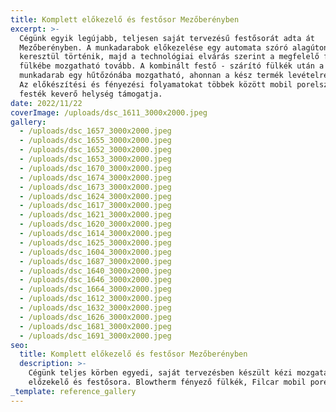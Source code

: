 ```yaml
---
title: Komplett előkezelő és festősor Mezőberényben
excerpt: >-
  Cégünk egyik legújabb, teljesen saját tervezésű festősorát adta át
  Mezőberényben. A munkadarabok előkezelése egy automata szóró alagúton
  keresztül történik, majd a technológiai elvárás szerint a megfelelő fényező
  fülkébe mozgatható tovább. A kombinált festő - szárító fülkék után a
  munkadarab egy hűtőzónába mozgatható, ahonnan a kész termék levételre kerül.
  Az előkészítési és fényezési folyamatokat többek között mobil porelszívók és
  festék keverő helység támogatja. 
date: 2022/11/22
coverImage: /uploads/dsc_1611_3000x2000.jpeg
gallery:
  - /uploads/dsc_1657_3000x2000.jpeg
  - /uploads/dsc_1655_3000x2000.jpeg
  - /uploads/dsc_1652_3000x2000.jpeg
  - /uploads/dsc_1653_3000x2000.jpeg
  - /uploads/dsc_1670_3000x2000.jpeg
  - /uploads/dsc_1674_3000x2000.jpeg
  - /uploads/dsc_1673_3000x2000.jpeg
  - /uploads/dsc_1624_3000x2000.jpeg
  - /uploads/dsc_1617_3000x2000.jpeg
  - /uploads/dsc_1621_3000x2000.jpeg
  - /uploads/dsc_1620_3000x2000.jpeg
  - /uploads/dsc_1614_3000x2000.jpeg
  - /uploads/dsc_1625_3000x2000.jpeg
  - /uploads/dsc_1604_3000x2000.jpeg
  - /uploads/dsc_1687_3000x2000.jpeg
  - /uploads/dsc_1640_3000x2000.jpeg
  - /uploads/dsc_1646_3000x2000.jpeg
  - /uploads/dsc_1664_3000x2000.jpeg
  - /uploads/dsc_1612_3000x2000.jpeg
  - /uploads/dsc_1632_3000x2000.jpeg
  - /uploads/dsc_1626_3000x2000.jpeg
  - /uploads/dsc_1681_3000x2000.jpeg
  - /uploads/dsc_1691_3000x2000.jpeg
seo:
  title: Komplett előkezelő és festősor Mezőberényben
  description: >-
    Cégünk teljes körben egyedi, saját tervezésben készült kézi mozgatású
    előzekelő és festősora. Blowtherm fényező fülkék, Filcar mobil porelszívók 
_template: reference_gallery
---
```


